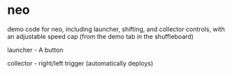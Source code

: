 # neo
demo code for neo, including launcher, shifting, and collector controls, with an adjustable speed cap (from the demo tab in the shuffleboard)

launcher - A button

collector - right/left trigger (automatically deploys)
